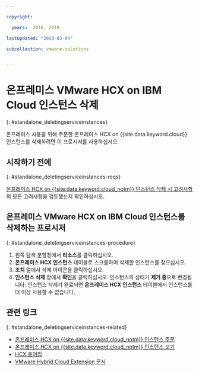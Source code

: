 ```yaml
---

copyright:

  years:  2016, 2019

lastupdated: "2019-03-04"

subcollection: vmware-solutions


---
```


# 온프레미스 VMware HCX on IBM Cloud 인스턴스 삭제
{: #standalone_deletingserviceinstances}

온프레미스 사용을 위해 주문한 온프레미스 HCX on {{site.data.keyword.cloud}} 인스턴스를 삭제하려면 이 프로시저를 사용하십시오.

## 시작하기 전에
{: #standalone_deletingserviceinstances-reqs}

[온프레미스 HCX on {{site.data.keyword.cloud_notm}} 인스턴스 삭제 시 고려사항](/docs/services/vmwaresolutions/services?topic=vmware-solutions-standalone_considerations)의 모든 고려사항을 검토했는지 확인하십시오.

## 온프레미스 VMware HCX on IBM Cloud 인스턴스를 삭제하는 프로시저
{: #standalone_deletingserviceinstances-procedure}

1. 왼쪽 탐색 분할창에서 **리소스**를 클릭하십시오.
2. **온프레미스 HCX 인스턴스** 테이블로 스크롤하여 삭제할 인스턴스를 찾으십시오.
3. **조치** 열에서 삭제 아이콘을 클릭하십시오.
4. **인스턴스 삭제** 창에서 **확인**을 클릭하십시오.
   인스턴스의 상태가 **제거 중**으로 변경됩니다. 인스턴스 삭제가 완료되면 **온프레미스 HCX 인스턴스** 테이블에서 인스턴스를 더 이상 사용할 수 없습니다.

## 관련 링크
{: #standalone_deletingserviceinstances-related}

* [온프레미스 HCX on {{site.data.keyword.cloud_notm}} 인스턴스 주문](/docs/services/vmwaresolutions/services?topic=vmware-solutions-standalone_orderingserviceinstances)
* [온프레미스 HCX on {{site.data.keyword.cloud_notm}} 인스턴스 보기](/docs/services/vmwaresolutions/services?topic=vmware-solutions-standalone_viewingserviceinstances)
* [HCX 용어집](/docs/services/vmwaresolutions/services?topic=vmware-solutions-hcx_glossary)
* [VMware Hybrid Cloud Extension 문서](https://cloud.vmware.com/vmware-hcx/resources)
